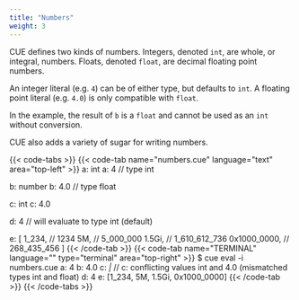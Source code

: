 ```yaml
---
title: "Numbers"
weight: 3
---
```


CUE defines two kinds of numbers.
Integers, denoted `int`, are whole, or integral, numbers.
Floats, denoted `float`, are decimal floating point numbers.

An integer literal (e.g. `4`) can be of either type, but defaults to `int`.
A floating point literal (e.g. `4.0`) is only compatible with `float`.

In the example, the result of `b` is a `float` and cannot be
used as an `int` without conversion.

CUE also adds a variety of sugar for writing numbers.

{{< code-tabs >}}
{{< code-tab name="numbers.cue" language="text"  area="top-left" >}}
a: int
a: 4 // type int

b: number
b: 4.0 // type float

c: int
c: 4.0

d: 4 // will evaluate to type int (default)

e: [
	1_234,       // 1234
	5M,          // 5_000_000
	1.5Gi,       // 1_610_612_736
	0x1000_0000, // 268_435_456
]
{{< /code-tab >}}
{{< code-tab name="TERMINAL" language="" type="terminal" area="top-right" >}}
$ cue eval -i numbers.cue
a: 4
b: 4.0
c: _|_ // c: conflicting values int and 4.0 (mismatched types int and float)
d: 4
e: [1_234, 5M, 1.5Gi, 0x1000_0000]
{{< /code-tab >}}
{{< /code-tabs >}}
